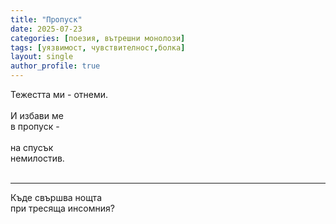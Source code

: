 ```yaml
---
title: "Пропуск"
date: 2025-07-23
categories: [поезия, вътрешни монолози]
tags: [уязвимост, чувствителност,болка]
layout: single
author_profile: true
---
```


<div class="poem3">

Тежестта ми - отнеми.<br/>
<br/>
И избави ме<br/>
в пропуск -<br/>
<br/>
на спусък<br/>
немилостив.<br/>
<br/>
<hr/>
Къде свършва нощта <br/>
при тресяща инсомния?
</div>